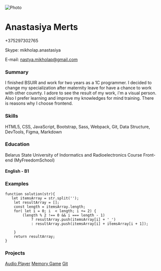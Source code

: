 ![Photo](/Users/Anastasiya/Documents/RsSchool/cv-test/photoCv.jpg)
# Anastasiya Merts
+375297302765


Skype: mikholap.anastasiya

E-mail: nastya.mikholap@gmail.com 


### Summary
I finished BSUIR and work for two years as a 1C programmer. I decided to change my specialization after maternity leave for have a chance to work with other counrty. I adore to see the result of my work, i'm a visual person. Also I prefer learning and improve my knowledges for mind training. There is reasons why I choose frontend. 
### Skills
HTML5, CSS, JavaScript, Bootstrap, Sass, Webpack, Git, Data Structure, DevTools, Figma, Markdown
### Education
Belarus State University of Indormatics and Radioelectronics
Course Front-end (MyFreedomSchool)
#### English - B1
### Examples

```
function solution(str){
   let itemsArray = str.split('');
    let resultArray = [];
    const length = itemsArray.length;
    for( let i = 0; i  < length; i += 2) {
        (length % 2 !== 0 && i === length - 1) 
            ? resultArray.push(itemsArray[i] + '_') 
            : resultArray.push(itemsArray[i] + itemsArray[i + 1]);
        
    }
    return resultArray;
}
```

### Projects
[Audio Player](https://mertsanastasiya.github.io/audio-player/)
[Memory Game](https://rolling-scopes-school.github.io/mertsanastasiya-JSFEPRESCHOOL/memoryGame/) 
[Git](https://github.com/MertsAnastasiya/Frontend.git)